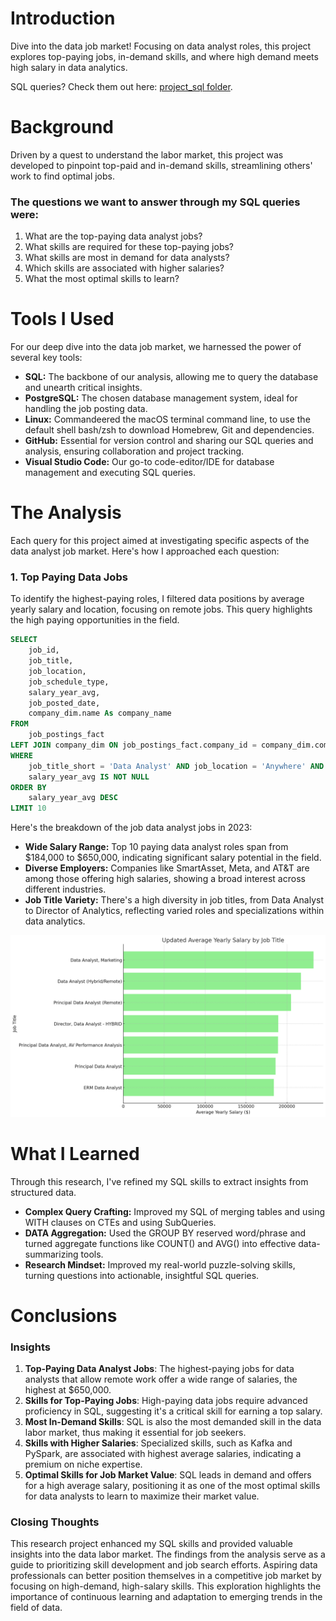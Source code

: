 # Introduction
Dive into the data job market! Focusing on data analyst roles, this project explores top-paying jobs, in-demand skills, and where high demand meets high salary in data analytics.

SQL queries? Check them out here: [project_sql folder](/project_sql/).

# Background
Driven by a quest to understand the labor market, this project was developed to pinpoint top-paid and in-demand skills, streamlining others' work to find optimal jobs.

### The questions we want to answer through my SQL queries were:

1. What are the top-paying data analyst jobs?
2. What skills are required for these top-paying jobs?
3. What skills are most in demand for data analysts?
4. Which skills are associated with higher salaries?
5. What the most optimal skills to learn?

# Tools I Used
For our deep dive into the data job market, we harnessed the power of several key tools:

- **SQL:** The backbone of our analysis, allowing me to query the database and unearth critical insights.
- **PostgreSQL:** The chosen database management system, ideal for handling the job posting data.
- **Linux:** Commandeered the macOS terminal command line, to use the default shell bash/zsh to download Homebrew, Git and dependencies.
- **GitHub:** Essential for version control and sharing our SQL queries and analysis, ensuring collaboration and project tracking.
- **Visual Studio Code:** Our go-to code-editor/IDE for database management and executing SQL queries.

# The Analysis
Each query for this project aimed at investigating specific aspects of the data analyst job market. Here's how I approached each question:

### 1. Top Paying Data Jobs
To identify the highest-paying roles, I filtered data positions by average yearly salary and location, focusing on remote jobs. This query highlights the high paying opportunities in the field.

```sql
SELECT
    job_id,
    job_title,
    job_location,
    job_schedule_type,
    salary_year_avg,
    job_posted_date,
    company_dim.name As company_name
FROM
    job_postings_fact
LEFT JOIN company_dim ON job_postings_fact.company_id = company_dim.company_id
WHERE
    job_title_short = 'Data Analyst' AND job_location = 'Anywhere' AND
    salary_year_avg IS NOT NULL
ORDER BY
    salary_year_avg DESC
LIMIT 10
```
Here's the breakdown of the job data analyst jobs in 2023:
- **Wide Salary Range:** Top 10 paying data analyst roles span from $184,000 to $650,000, indicating significant salary potential in the field.
- **Diverse Employers:** Companies like SmartAsset, Meta, and AT&T are among those offering high salaries, showing a broad interest across different industries.
- **Job Title Variety:** There's a high diversity in job titles, from Data Analyst to Director of Analytics, reflecting varied roles and specializations within data analytics.

![TOP Paying Roles](assets/1_top_paying_roles.png)

# What I Learned

Through this research, I've refined my SQL skills to extract insights from structured data.

- **Complex Query Crafting:** Improved my SQL of merging tables and using WITH clauses on CTEs and using SubQueries.
- **DATA Aggregation:** Used the GROUP BY reserved word/phrase and turned aggregate functions like COUNT() and AVG() into effective data-summarizing tools.
- **Research Mindset:** Improved my real-world puzzle-solving skills, turning questions into actionable, insightful SQL queries.

# Conclusions
### Insights
1. **Top-Paying Data Analyst Jobs**: The highest-paying jobs for data analysts that allow remote work offer a wide range of salaries, the highest at $650,000.
2. **Skills for Top-Paying Jobs**: High-paying data jobs require advanced proficiency in SQL, suggesting it's a critical skill for earning a top salary.
3. **Most In-Demand Skills**: SQL is also the most demanded skill in the data labor market, thus making it essential for job seekers.
4. **Skills with Higher Salaries**: Specialized skills, such as Kafka and PySpark, are associated with highest average salaries, indicating a premium on niche expertise.
5. **Optimal Skills for Job Market Value**: SQL leads in demand and offers for a high average salary, positioning it as one of the most optimal skills for data analysts to learn to maximize their market value.

### Closing Thoughts

This research project enhanced my SQL skills and provided valuable insights into the data labor market. The findings from the analysis serve as a guide to prioritizing skill development and job search efforts. Aspiring data professionals can better position themselves in a competitive job market by focusing on high-demand, high-salary skills. This exploration highlights the importance of continuous learning and adaptation to emerging trends in the field of data.
